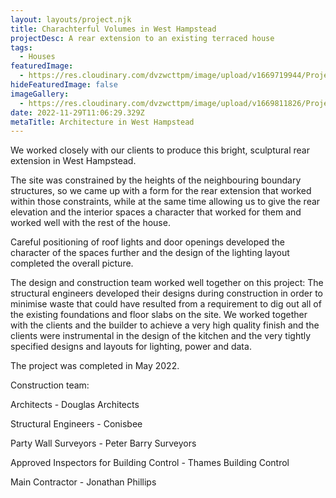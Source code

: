 ```yaml
---
layout: layouts/project.njk
title: Charachterful Volumes in West Hampstead
projectDesc: A rear extension to an existing terraced house
tags:
  - Houses
featuredImage:
  - https://res.cloudinary.com/dvzwcttpm/image/upload/v1669719944/Projects/Agamemnon%20Road/West_Hampstead_Architecture_Douglas_Architects_01_wejiuj.jpg
hideFeaturedImage: false
imageGallery:
  - https://res.cloudinary.com/dvzwcttpm/image/upload/v1669811826/Projects/Agamemnon%20Road/Architecture_in_West_Hampstead_wifuxd.jpg
date: 2022-11-29T11:06:29.329Z
metaTitle: Architecture in West Hampstead
---
```

We worked closely with our clients to produce this bright, sculptural rear extension in West Hampstead.

The site was constrained by the heights of the neighbouring boundary structures, so we came up with a form for the rear extension that worked within those constraints, while at the same time allowing us to give the rear elevation and the interior spaces a character that worked for them and worked well with the rest of the house.

Careful positioning of roof lights and door openings developed the character of the spaces further and the design of the lighting layout completed the overall picture.

The design and construction team worked well together on this project: The structural engineers developed their designs during construction in order to minimise waste that could have resulted from a requirement to dig out all of the existing foundations and floor slabs on the site. We worked together with the clients and the builder to achieve a very high quality finish and the clients were instrumental in the design of the kitchen and the very tightly specified designs and layouts for lighting, power and data.

The project was completed in May 2022.

Construction team:

Architects - Douglas Architects

Structural Engineers - Conisbee

Party Wall Surveyors - Peter Barry Surveyors

Approved Inspectors for Building Control - Thames Building Control

Main Contractor - Jonathan Phillips
